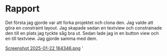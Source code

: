 
# Rapport

Det första jag gjorde var att forka projektet och clona den. 
Jag valde att göra en constraint layout. Jag skapade sedan en textview och 
constrainade den till en plats jag tyckte såg bra ut. Sedan lade jag in en 
button view och en till textview. Jag gjorde samma med dem. 



[Screenshot 2025-01-22 164346.png](..%2F..%2FOneDrive%2FPictures%2FScreenshots%2FScreenshot%202025-01-22%20164346.png)
'